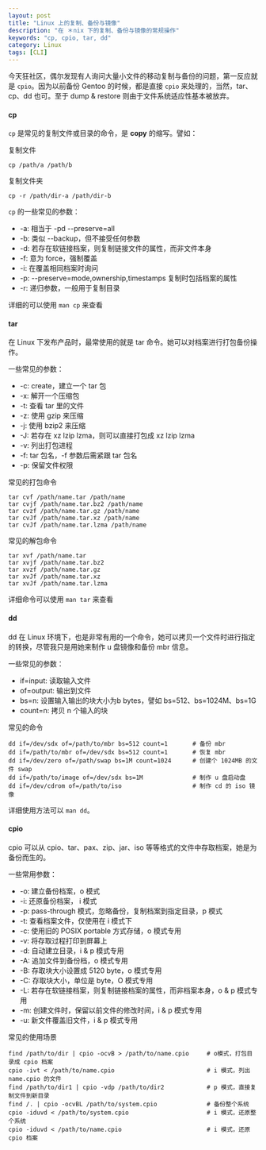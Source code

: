 ```yaml
---
layout: post
title: "Linux 上的复制、备份与镜像"
description: "在 ＊nix 下的复制、备份与镜像的常规操作"
keywords: "cp, cpio, tar, dd"
category: Linux
tags: [CLI]
---
```


今天狂社区，偶尔发现有人询问大量小文件的移动复制与备份的问题，第一反应就是 `cpio`。因为以前备份 Gentoo 的时候，都是直接 `cpio` 来处理的，当然，tar、cp、dd 也可。至于 dump & restore 则由于文件系统适应性基本被放弃。

#### cp

`cp` 是常见的复制文件或目录的命令，是 **copy** 的缩写。譬如：

<!-- more -->
复制文件

    cp /path/a /path/b

复制文件夹

    cp -r /path/dir-a /path/dir-b

`cp` 的一些常见的参数：

- -a: 相当于 -pd --preserve=all
- -b: 类似 --backup，但不接受任何参数
- -d: 若存在软链接档案，则复制链接文件的属性，而非文件本身
- -f: 意为 force，强制覆盖
- -i: 在覆盖相同档案时询问
- -p: --preserve=mode,ownership,timestamps 复制时包括档案的属性
- -r: 递归参数，一般用于复制目录

详细的可以使用 `man cp` 来查看

#### tar

在 Linux 下发布产品时，最常使用的就是 tar 命令。她可以对档案进行打包备份操作。

一些常见的参数：

- -c: create，建立一个 tar 包
- -x: 解开一个压缩包
- -t: 查看 tar 里的文件
- -z: 使用 gzip 来压缩
- -j: 使用 bzip2 来压缩
- -J: 若存在 xz lzip lzma，则可以直接打包成 xz lzip lzma
- -v: 列出打包进程
- -f: tar 包名，-f 参数后需紧跟 tar 包名
- -p: 保留文件权限

常见的打包命令

    tar cvf /path/name.tar /path/name
    tar cvjf /path/name.tar.bz2 /path/name
    tar cvzf /path/name.tar.gz /path/name
    tar cvJf /path/name.tar.xz /path/name
    tar cvJf /path/name.tar.lzma /path/name

常见的解包命令

    tar xvf /path/name.tar
    tar xvjf /path/name.tar.bz2
    tar xvzf /path/name.tar.gz
    tar xvJf /path/name.tar.xz
    tar xvJf /path/name.tar.lzma

详细命令可以使用 `man tar` 来查看

#### dd

dd 在 Linux 环境下，也是非常有用的一个命令，她可以拷贝一个文件时进行指定的转换，尽管我只是用她来制作 u 盘镜像和备份 mbr 信息。

一些常见的参数：

- if=input: 读取输入文件
- of=output: 输出到文件
- bs=n: 设置输入输出的块大小为b bytes，譬如 bs=512、bs=1024M、bs=1G
- count=n: 拷贝 n 个输入的块

常见的命令

    dd if=/dev/sdx of=/path/to/mbr bs=512 count=1       # 备份 mbr
    dd if=/path/to/mbr of=/dev/sdx bs=512 count=1       # 恢复 mbr
    dd if=/dev/zero of=/path/swap bs=1M count=1024      # 创建个 1024MB 的文件 swap
    dd if=/path/to/image of=/dev/sdx bs=1M              # 制作 u 盘启动盘
    dd if=/dev/cdrom of=/path/to/iso                    # 制作 cd 的 iso 镜像

详细使用方法可以 `man dd`。

#### cpio

cpio 可以从 cpio、tar、pax、zip、jar、iso 等等格式的文件中存取档案，她是为备份而生的。

一些常用参数：

- -o: 建立备份档案，o 模式
- -i: 还原备份档案， i 模式
- -p: pass-through 模式，忽略备份，复制档案到指定目录，p 模式
- -t: 查看档案文件，仅使用在 i 模式下
- -c: 使用旧的 POSIX portable 方式存储，o 模式专用
- -v: 将存取过程打印到屏幕上
- -d: 自动建立目录，i & p 模式专用
- -A: 追加文件到备份档，o 模式专用
- -B: 存取块大小设置成 5120 byte，o 模式专用
- -C: 存取块大小，单位是 byte，O 模式专用
- -L: 若存在软链接档案，则复制链接档案的属性，而非档案本身，o & p 模式专用
- -m: 创建文件时，保留以前文件的修改时间，i & p 模式专用
- -u: 新文件覆盖旧文件，i & p 模式专用

常见的使用场景

    find /path/to/dir | cpio -ocvB > /path/to/name.cpio     # o模式，打包目录成 cpio 档案
    cpio -ivt < /path/to/name.cpio                          # i 模式，列出 name.cpio 的文件
    find /path/to/dir1 | cpio -vdp /path/to/dir2            # p 模式，直接复制文件到新目录
    find /. | cpio -ocvBL /path/to/system.cpio              # 备份整个系统
    cpio -iduvd < /path/to/system.cpio                      # i 模式，还原整个系统
    cpio -iduvd < /path/to/name.cpio                        # i 模式，还原 cpio 档案
